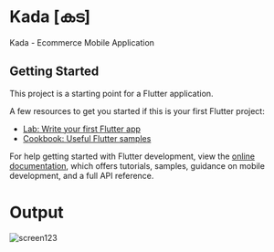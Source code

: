 # Kada [കട]

Kada - Ecommerce Mobile Application

## Getting Started

This project is a starting point for a Flutter application.

A few resources to get you started if this is your first Flutter project:

- [Lab: Write your first Flutter app](https://docs.flutter.dev/get-started/codelab)
- [Cookbook: Useful Flutter samples](https://docs.flutter.dev/cookbook)

For help getting started with Flutter development, view the
[online documentation](https://docs.flutter.dev/), which offers tutorials,
samples, guidance on mobile development, and a full API reference.

# Output

![screen123](https://user-images.githubusercontent.com/64028304/218330175-7bd6a0aa-db79-4b66-8642-0d7b46afbaa2.png)
